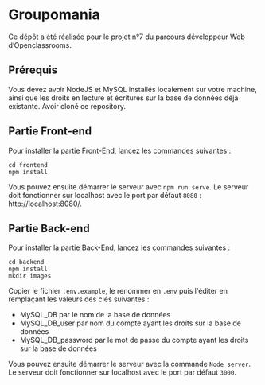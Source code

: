 # Groupomania

Ce dépôt a été réalisée pour le projet n°7 du parcours développeur Web d’Openclassrooms.

## Prérequis

Vous devez avoir NodeJS et MySQL installés localement sur votre machine, ainsi que les droits en lecture et écritures sur la base de données déjà existante.
Avoir cloné ce repository.

## Partie Front-end

Pour installer la partie Front-End, lancez les commandes suivantes :

```
cd frontend
npm install
```

Vous pouvez ensuite démarrer le serveur avec `npm run serve`.
Le serveur doit fonctionner sur localhost avec le port par défaut `8080` :
http://localhost:8080/.

## Partie Back-end

Pour installer la partie Back-End, lancez les commandes suivantes :

```
cd backend
npm install
mkdir images
```

Copier le fichier `.env.example`, le renommer en `.env` puis l'éditer en remplaçant les valeurs des clés suivantes :

- MySQL_DB par le nom de la base de données
- MySQL_DB_user par nom du compte ayant les droits sur la base de données
- MySQL_DB_password par le mot de passe du compte ayant les droits sur la base de données

Vous pouvez ensuite démarrer le serveur avec la commande `Node server`.
Le serveur doit fonctionner sur localhost avec le port par défaut `3000`.
